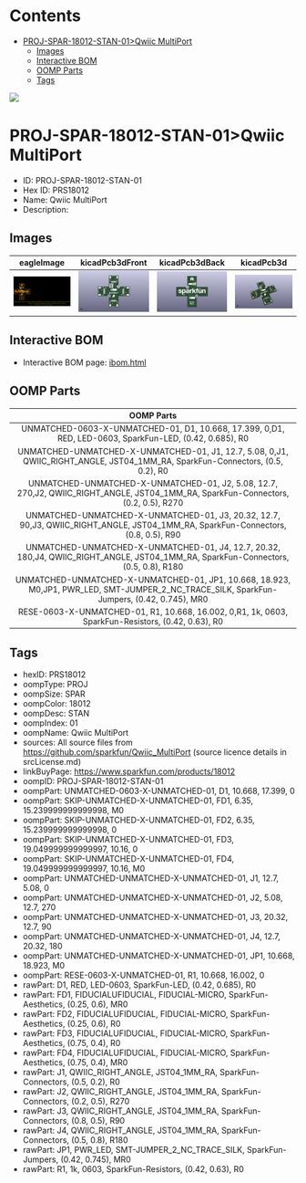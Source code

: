 



Contents
========

* [PROJ-SPAR-18012-STAN-01>Qwiic MultiPort](#proj-spar-18012-stan-01qwiic-multiport)
	* [Images](#images)
	* [Interactive BOM](#interactive-bom)
	* [OOMP Parts](#oomp-parts)
	* [Tags](#tags)
  
![][im]
# PROJ-SPAR-18012-STAN-01>Qwiic MultiPort

- ID: PROJ-SPAR-18012-STAN-01
- Hex ID: PRS18012
- Name: Qwiic MultiPort
- Description: 

## Images
  
  

|eagleImage|kicadPcb3dFront|kicadPcb3dBack|kicadPcb3d|
| :---: | :---: | :---: | :---: |
|[![eagleImage](eagleImage_140.png)](eagleImage_600.png)|[![kicadPcb3dFront](kicadPcb3dFront_140.png)](kicadPcb3dFront_600.png)|[![kicadPcb3dBack](kicadPcb3dBack_140.png)](kicadPcb3dBack_600.png)|[![kicadPcb3d](kicadPcb3d_140.png)](kicadPcb3d_600.png)|

## Interactive BOM

- Interactive BOM page: [ibom.html](kicad/bom/ibom.html)

## OOMP Parts
  

|OOMP Parts|
| :---: |
|UNMATCHED-0603-X-UNMATCHED-01, D1, 10.668, 17.399, 0,D1, RED, LED-0603, SparkFun-LED, (0.42, 0.685), R0|
|UNMATCHED-UNMATCHED-X-UNMATCHED-01, J1, 12.7, 5.08, 0,J1, QWIIC_RIGHT_ANGLE, JST04_1MM_RA, SparkFun-Connectors, (0.5, 0.2), R0|
|UNMATCHED-UNMATCHED-X-UNMATCHED-01, J2, 5.08, 12.7, 270,J2, QWIIC_RIGHT_ANGLE, JST04_1MM_RA, SparkFun-Connectors, (0.2, 0.5), R270|
|UNMATCHED-UNMATCHED-X-UNMATCHED-01, J3, 20.32, 12.7, 90,J3, QWIIC_RIGHT_ANGLE, JST04_1MM_RA, SparkFun-Connectors, (0.8, 0.5), R90|
|UNMATCHED-UNMATCHED-X-UNMATCHED-01, J4, 12.7, 20.32, 180,J4, QWIIC_RIGHT_ANGLE, JST04_1MM_RA, SparkFun-Connectors, (0.5, 0.8), R180|
|UNMATCHED-UNMATCHED-X-UNMATCHED-01, JP1, 10.668, 18.923, M0,JP1, PWR_LED, SMT-JUMPER_2_NC_TRACE_SILK, SparkFun-Jumpers, (0.42, 0.745), MR0|
|RESE-0603-X-UNMATCHED-01, R1, 10.668, 16.002, 0,R1, 1k, 0603, SparkFun-Resistors, (0.42, 0.63), R0|

## Tags

- hexID: PRS18012
- oompType: PROJ
- oompSize: SPAR
- oompColor: 18012
- oompDesc: STAN
- oompIndex: 01
- oompName: Qwiic MultiPort
- sources: All source files from https://github.com/sparkfun/Qwiic_MultiPort (source licence details in srcLicense.md)
- linkBuyPage: https://www.sparkfun.com/products/18012
- oompID: PROJ-SPAR-18012-STAN-01
- oompPart: UNMATCHED-0603-X-UNMATCHED-01, D1, 10.668, 17.399, 0
- oompPart: SKIP-UNMATCHED-X-UNMATCHED-01, FD1, 6.35, 15.239999999999998, M0
- oompPart: SKIP-UNMATCHED-X-UNMATCHED-01, FD2, 6.35, 15.239999999999998, 0
- oompPart: SKIP-UNMATCHED-X-UNMATCHED-01, FD3, 19.049999999999997, 10.16, 0
- oompPart: SKIP-UNMATCHED-X-UNMATCHED-01, FD4, 19.049999999999997, 10.16, M0
- oompPart: UNMATCHED-UNMATCHED-X-UNMATCHED-01, J1, 12.7, 5.08, 0
- oompPart: UNMATCHED-UNMATCHED-X-UNMATCHED-01, J2, 5.08, 12.7, 270
- oompPart: UNMATCHED-UNMATCHED-X-UNMATCHED-01, J3, 20.32, 12.7, 90
- oompPart: UNMATCHED-UNMATCHED-X-UNMATCHED-01, J4, 12.7, 20.32, 180
- oompPart: UNMATCHED-UNMATCHED-X-UNMATCHED-01, JP1, 10.668, 18.923, M0
- oompPart: RESE-0603-X-UNMATCHED-01, R1, 10.668, 16.002, 0
- rawPart: D1, RED, LED-0603, SparkFun-LED, (0.42, 0.685), R0
- rawPart: FD1, FIDUCIALUFIDUCIAL, FIDUCIAL-MICRO, SparkFun-Aesthetics, (0.25, 0.6), MR0
- rawPart: FD2, FIDUCIALUFIDUCIAL, FIDUCIAL-MICRO, SparkFun-Aesthetics, (0.25, 0.6), R0
- rawPart: FD3, FIDUCIALUFIDUCIAL, FIDUCIAL-MICRO, SparkFun-Aesthetics, (0.75, 0.4), R0
- rawPart: FD4, FIDUCIALUFIDUCIAL, FIDUCIAL-MICRO, SparkFun-Aesthetics, (0.75, 0.4), MR0
- rawPart: J1, QWIIC_RIGHT_ANGLE, JST04_1MM_RA, SparkFun-Connectors, (0.5, 0.2), R0
- rawPart: J2, QWIIC_RIGHT_ANGLE, JST04_1MM_RA, SparkFun-Connectors, (0.2, 0.5), R270
- rawPart: J3, QWIIC_RIGHT_ANGLE, JST04_1MM_RA, SparkFun-Connectors, (0.8, 0.5), R90
- rawPart: J4, QWIIC_RIGHT_ANGLE, JST04_1MM_RA, SparkFun-Connectors, (0.5, 0.8), R180
- rawPart: JP1, PWR_LED, SMT-JUMPER_2_NC_TRACE_SILK, SparkFun-Jumpers, (0.42, 0.745), MR0
- rawPart: R1, 1k, 0603, SparkFun-Resistors, (0.42, 0.63), R0



[im]: kicadPcb3d_450.png
